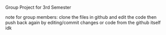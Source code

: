 Group Project for 3rd Semester

note for group members:
clone the files in github and edit the code then push back again by editing/commit changes
or code from the github itself idk 
